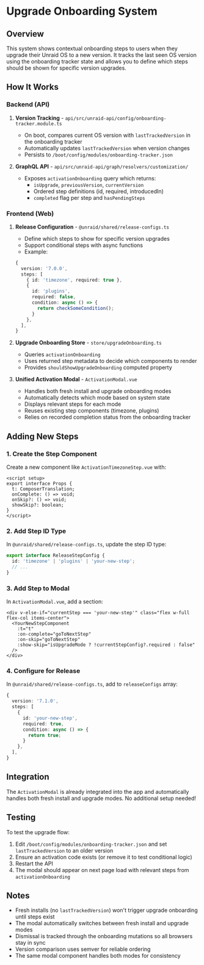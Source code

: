 # Upgrade Onboarding System

## Overview

This system shows contextual onboarding steps to users when they upgrade their Unraid OS to a new version. It tracks the last seen OS version using the onboarding tracker state and allows you to define which steps should be shown for specific version upgrades.

## How It Works

### Backend (API)

1. **Version Tracking** - `api/src/unraid-api/config/onboarding-tracker.module.ts`
   - On boot, compares current OS version with `lastTrackedVersion` in the onboarding tracker
   - Automatically updates `lastTrackedVersion` when version changes
   - Persists to `/boot/config/modules/onboarding-tracker.json`

2. **GraphQL API** - `api/src/unraid-api/graph/resolvers/customization/`
   - Exposes `activationOnboarding` query which returns:
     - `isUpgrade`, `previousVersion`, `currentVersion`
     - Ordered step definitions (id, required, introducedIn)
     - `completed` flag per step and `hasPendingSteps`

### Frontend (Web)

1. **Release Configuration** - `@unraid/shared/release-configs.ts`
   - Define which steps to show for specific version upgrades
   - Support conditional steps with async functions
   - Example:

   ```typescript
   {
     version: '7.0.0',
     steps: [
       { id: 'timezone', required: true },
       { 
         id: 'plugins', 
         required: false,
         condition: async () => {
           return checkSomeCondition();
         }
       },
     ],
   }
   ```

2. **Upgrade Onboarding Store** - `store/upgradeOnboarding.ts`
   - Queries `activationOnboarding`
   - Uses returned step metadata to decide which components to render
   - Provides `shouldShowUpgradeOnboarding` computed property

3. **Unified Activation Modal** - `ActivationModal.vue`
   - Handles both fresh install and upgrade onboarding modes
   - Automatically detects which mode based on system state
   - Displays relevant steps for each mode
   - Reuses existing step components (timezone, plugins)
   - Relies on recorded completion status from the onboarding tracker

## Adding New Steps

### 1. Create the Step Component

Create a new component like `ActivationTimezoneStep.vue` with:
```vue
<script setup>
export interface Props {
  t: ComposerTranslation;
  onComplete: () => void;
  onSkip?: () => void;
  showSkip?: boolean;
}
</script>
```

### 2. Add Step ID Type

In `@unraid/shared/release-configs.ts`, update the step ID type:
```typescript
export interface ReleaseStepConfig {
  id: 'timezone' | 'plugins' | 'your-new-step';
  // ...
}
```

### 3. Add Step to Modal

In `ActivationModal.vue`, add a section:

```vue
<div v-else-if="currentStep === 'your-new-step'" class="flex w-full flex-col items-center">
  <YourNewStepComponent
    :t="t"
    :on-complete="goToNextStep"
    :on-skip="goToNextStep"
    :show-skip="isUpgradeMode ? !currentStepConfig?.required : false"
  />
</div>
```

### 4. Configure for Release

In `@unraid/shared/release-configs.ts`, add to `releaseConfigs` array:

```typescript
{
  version: '7.1.0',
  steps: [
    { 
      id: 'your-new-step', 
      required: true,
      condition: async () => {
        return true;
      }
    },
  ],
}
```

## Integration

The `ActivationModal` is already integrated into the app and automatically handles both fresh install and upgrade modes. No additional setup needed!

## Testing

To test the upgrade flow:

1. Edit `/boot/config/modules/onboarding-tracker.json` and set `lastTrackedVersion` to an older version
2. Ensure an activation code exists (or remove it to test conditional logic)
3. Restart the API
4. The modal should appear on next page load with relevant steps from `activationOnboarding`

## Notes

- Fresh installs (no `lastTrackedVersion`) won't trigger upgrade onboarding until steps exist
- The modal automatically switches between fresh install and upgrade modes
- Dismissal is tracked through the onboarding mutations so all browsers stay in sync
- Version comparison uses semver for reliable ordering
- The same modal component handles both modes for consistency
